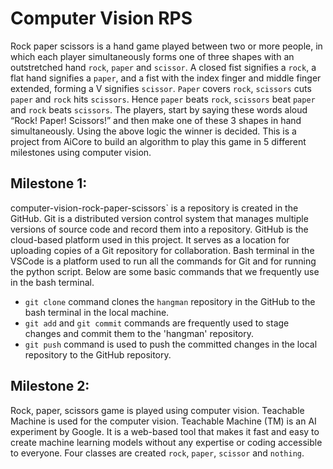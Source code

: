 # Computer Vision RPS

Rock paper scissors is a hand game played between two or more people, in which each player simultaneously forms one of three shapes with an outstretched hand `rock`, `paper` and `scissor`. A closed fist signifies a `rock`, a flat hand signifies a `paper`, and a fist with the index finger and middle finger extended, forming a V signifies `scissor`.
`Paper` covers `rock`, `scissors` cuts `paper` and `rock` hits `scissors`. Hence `paper` beats `rock`, `scissors` beat `paper` and `rock` beats `scissors`. 
The players, start by saying these words aloud “Rock! Paper! Scissors!” and then make one of these 3 shapes in hand simultaneously. Using the above logic the winner is decided.
This is a project from AiCore to build an algorithm to play this game in 5 different milestones using computer vision.
## Milestone 1:
computer-vision-rock-paper-scissors` is a repository is created in the GitHub.
Git is a distributed version control system that manages multiple versions of source code and record them into a repository. GitHub is the cloud-based platform used in this project. It serves as a location for uploading copies of a Git repository for collaboration.
Bash terminal in the VSCode is a platform used to run all the commands for Git and for running the python script.
Below are some basic commands that we frequently use in the bash terminal.
- ```git clone``` command clones the `hangman` repository in the GitHub to the bash terminal in the local machine.
- ```git add``` and ```git commit``` commands are frequently used to stage changes and commit them to the 'hangman' repository.
- ```git push``` command is used to push the committed changes in the  local repository to the GitHub repository.

## Milestone 2:
Rock, paper, scissors game is played using computer vision. Teachable Machine is used for the computer vision.
Teachable Machine (TM) is an AI experiment by Google. It is a web-based tool that makes it fast and easy to create machine learning models without any expertise or coding accessible to everyone.
Four classes are created `rock`, `paper`, `scissor` and `nothing`. 


